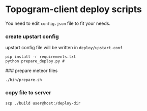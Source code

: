 # Topogram-client deploy scripts

You need to edit ```config.json``` file to fit your needs.

### create upstart config

upstart config file will be written in ```deploy/upstart.conf``` 

    pip install -r requirements.txt
    python prepare_deploy.py # 


### prepare meteor files

    ./bin/prepare.sh

### copy file to server

    scp ./build user@host:/deploy-dir
